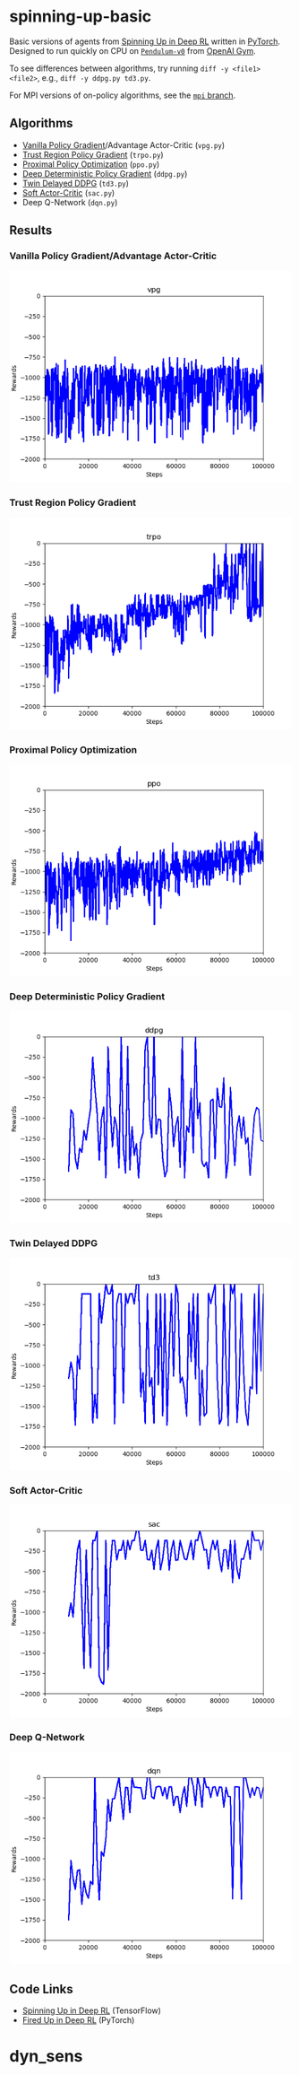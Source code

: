 # spinning-up-basic

Basic versions of agents from [Spinning Up in Deep RL](https://spinningup.openai.com/) written in [PyTorch](https://pytorch.org/). Designed to run quickly on CPU on [`Pendulum-v0`](https://gym.openai.com/envs/Pendulum-v0/) from [OpenAI Gym](https://gym.openai.com/).

To see differences between algorithms, try running `diff -y <file1> <file2>`, e.g., `diff -y ddpg.py td3.py`.

For MPI versions of on-policy algorithms, see the [`mpi` branch](https://github.com/Kaixhin/spinning-up-basic/tree/mpi).

## Algorithms

- [Vanilla Policy Gradient](https://spinningup.openai.com/en/latest/algorithms/vpg.html)/Advantage Actor-Critic (`vpg.py`)
- [Trust Region Policy Gradient](https://spinningup.openai.com/en/latest/algorithms/trpo.html) (`trpo.py`)
- [Proximal Policy Optimization](https://spinningup.openai.com/en/latest/algorithms/ppo.html) (`ppo.py`)
- [Deep Deterministic Policy Gradient](https://spinningup.openai.com/en/latest/algorithms/ddpg.html) (`ddpg.py`)
- [Twin Delayed DDPG](https://spinningup.openai.com/en/latest/algorithms/td3.html) (`td3.py`)
- [Soft Actor-Critic](https://spinningup.openai.com/en/latest/algorithms/sac.html) (`sac.py`)
- Deep Q-Network (`dqn.py`)

## Results

### Vanilla Policy Gradient/Advantage Actor-Critic

![VPG](results/vpg.png)

### Trust Region Policy Gradient

![TRPO](results/trpo.png)

### Proximal Policy Optimization

![PPO](results/ppo.png)

### Deep Deterministic Policy Gradient

![DDPG](results/ddpg.png)

### Twin Delayed DDPG

![TD3](results/td3.png)

### Soft Actor-Critic

![SAC](results/sac.png)

### Deep Q-Network

![DQN](results/dqn.png)

## Code Links

- [Spinning Up in Deep RL](https://github.com/openai/spinningup) (TensorFlow)
- [Fired Up in Deep RL](https://github.com/kashif/firedup) (PyTorch)
# dyn_sens
